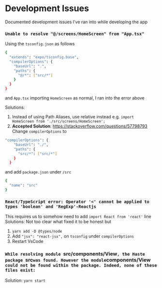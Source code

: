 # Development Issues
Documented development issues I've ran into while developing the app

### `Unable to resolve "@/screens/HomeScreen" from "App.tsx"`
Using the `tsconfig.json` as follows
```bash
{
  "extends": "expo/tsconfig.base",
  "compilerOptions": {
    "baseUrl": ".",
    "paths": {
      "@/*": ["src/*"]
    }
  }
}
```
and `App.tsx` importing `HomeScreen` as normal, I ran into the error above

Solutions: 
1. Instead of using Path Aliases, use relative instead 
e.g. `import HomeScreen from './src/screens/HomeScreen';`
2. **Accepted Solution**: https://stackoverflow.com/questions/57798793
Change `compilerOptions` to 
```bash
"compilerOptions": {
    "baseUrl": "./",
    "paths": {
      "src/*": ["src/*"]
    }
  }
```
and add `package.json` under `/src`
```bash
{
  "name": "src"
}
```

### `React/TypeScript error: Operator '<' cannot be applied to types 'boolean' and 'RegExp'-Reactjs`
This requires us to somehow need to add `import React from 'react'` line
Solutions: Not too clear what fixed it to be honest but
1. `yarn add -D @types/node`
2. Add `"jsx": "react-jsx",` on `tsconfig` under `compilerOptions`
3. Restart VsCode

### `While resolving module `src/components/View`, the Haste package `src` was found. However the module `components/View` could not be found within the package. Indeed, none of these files exist:`
Solution: `yarn start`